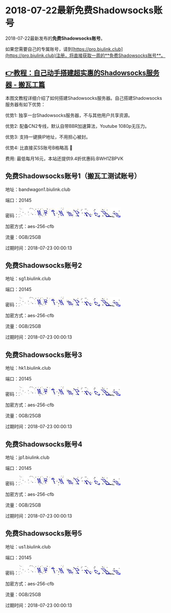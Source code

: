 # 2018-07-22最新**免费Shadowsocks账号**

2018-07-22最新发布的**免费Shadowsocks账号**。

如果您需要自己的专属账号，请到[https://pro.biulink.club](https://pro.biulink.club)注册，将直接获取一周的**免费Shadowsocks账号**。

## [👉教程：自己动手搭建超实惠的Shadowsocks服务器 - 搬瓦工篇](https://github.com/Biulink/ShadowsocksTutorials/blob/master/%E6%95%99%E6%82%A8%E8%87%AA%E5%B7%B1%E5%8A%A8%E6%89%8B%E6%90%AD%E5%BB%BA%E8%B6%85%E5%AE%9E%E6%83%A0%E7%9A%84Shadowsocks%E6%9C%8D%E5%8A%A1%E5%99%A8%20-%20%E6%90%AC%E7%93%A6%E5%B7%A5%E7%AF%87.md)
  
  本图文教程详细介绍了如何搭建Shadowsocks服务器。自己搭建Shadowsocks服务器有如下优势：

  优势1: 独享一台Shadowsocks服务器，不与其他用户共享资源。

  优势2: 配备CN2专线，默认自带BBR加速算法，Youtube 1080p无压力。

  优势3: 支持一键换IP地址，不用担心被封。

  优势4: 比直接买SS账号B格略高 🙂

  费用: 最低每月16元，本站还提供9.4折优惠码:BWH1ZBPVK  
## 免费Shadowsocks账号1（搬瓦工测试账号）

地址：bandwagon1.biulink.club

端口：20145

密码：![免费Shadowsocks账号密码](../password/931a179e-798a-45e8-a97e-d97516430ce6.jpg)

加密方式：aes-256-cfb

流量：0GB/25GB

过期时间：2018-07-23 00:00:13

## 免费Shadowsocks账号2

地址：sg1.biulink.club

端口：20145

密码：![免费Shadowsocks账号密码](../password/931a179e-798a-45e8-a97e-d97516430ce6.jpg)

加密方式：aes-256-cfb

流量：0GB/25GB

过期时间：2018-07-23 00:00:13

## 免费Shadowsocks账号3

地址：hk1.biulink.club

端口：20145

密码：![免费Shadowsocks账号密码](../password/931a179e-798a-45e8-a97e-d97516430ce6.jpg)

加密方式：aes-256-cfb

流量：0GB/25GB

过期时间：2018-07-23 00:00:13

## 免费Shadowsocks账号4

地址：jp1.biulink.club

端口：20145

密码：![免费Shadowsocks账号密码](../password/931a179e-798a-45e8-a97e-d97516430ce6.jpg)

加密方式：aes-256-cfb

流量：0GB/25GB

过期时间：2018-07-23 00:00:13

## 免费Shadowsocks账号5

地址：us1.biulink.club

端口：20145

密码：![免费Shadowsocks账号密码](../password/931a179e-798a-45e8-a97e-d97516430ce6.jpg)

加密方式：aes-256-cfb

流量：0GB/25GB

过期时间：2018-07-23 00:00:13

